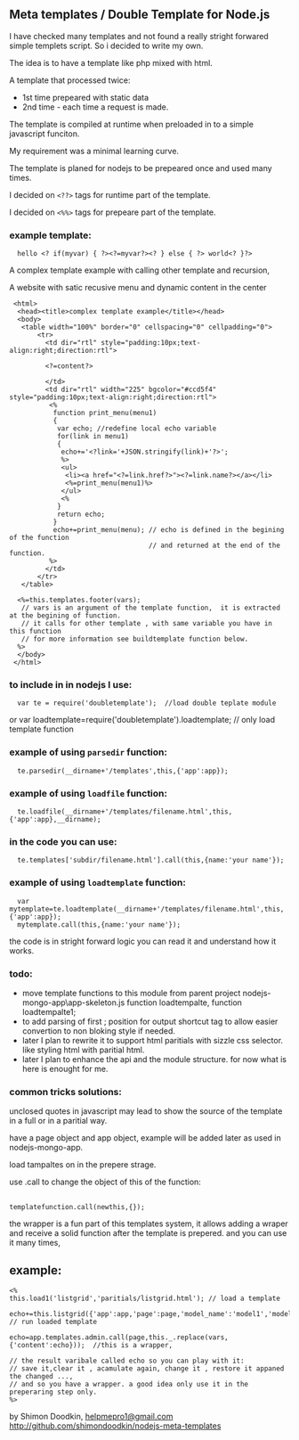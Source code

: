 ## Meta templates / Double Template for Node.js
 
 I have checked many templates and not found a really stright forwared simple templets script.
 So i decided to write my own.
 
The idea is to have a template like php mixed with html.

A template that processed twice: 

* 1st time prepeared with static data 
* 2nd time - each time a request is made.

 The template is compiled at runtime when preloaded in to a simple javascript funciton. 

 My requirement was a minimal learning curve.

 The template is planed for nodejs to be prepeared once and used many times.

 I decided on `<??>` tags for runtime part of the template.

 I decided on `<%%>` tags for prepeare part of the template.

### example template:
      hello <? if(myvar) { ?><?=myvar?><? } else { ?> world<? }?>

 A complex template example with calling other template and recursion,

 A website with satic recusive menu and dynamic content in the center

     <html>
      <head><title>complex template example</title></head>
      <body>
       <table width="100%" border="0" cellspacing="0" cellpadding="0">
           <tr>
             <td dir="rtl" style="padding:10px;text-align:right;direction:rtl">
             
             <?=content?>
             
             </td>
             <td dir="rtl" width="225" bgcolor="#ccd5f4" style="padding:10px;text-align:right;direction:rtl">
              <%
               function print_menu(menu1)
               {
                var echo; //redefine local echo variable
                for(link in menu1)
                {
                 echo+='<?link='+JSON.stringify(link)+'?>';
                 %>
                 <ul>
                  <li><a href="<?=link.href?>"><?=link.name?></a></li>
                  <%=print_menu(menu1)%>
                 </ul>
                 <%
                }
                return echo;
               }
               echo+=print_menu(menu); // echo is defined in the begining of the function 
                                       // and returned at the end of the function. 
              %>
             </td>
           </tr>
       </table>

      <%=this.templates.footer(vars); 
       // vars is an argument of the template function,  it is extracted at the begining of function.
       // it calls for other template , with same variable you have in this function
       // for more information see buildtemplate function below.
      %>
      </body>
     </html>



### to include in in nodejs I use:
      var te = require('doubletemplate');  //load double teplate module
or
      var loadtemplate=require('doubletemplate').loadtemplate; // only load template function

### example of using `parsedir` function:
      te.parsedir(__dirname+'/templates',this,{'app':app});

### example of using `loadfile` function:
      te.loadfile(__dirname+'/templates/filename.html',this,{'app':app},__dirname);

### in the code you can use:
      te.templates['subdir/filename.html'].call(this,{name:'your name'});

### example of using `loadtemplate` function:
      var mytemplate=te.loadtemplate(__dirname+'/templates/filename.html',this,{'app':app});
      mytemplate.call(this,{name:'your name'});

the code is in stright forward logic you can read it and understand how it works.

### todo:
* move template functions to this module from parent project nodejs-mongo-app\app-skeleton.js function loadtempalte, function loadtempalte1;
* to add parsing of first ; position for output shortcut tag to allow easier convertion to non bloking style if needed.  
* later I plan to rewrite it to support html paritials with sizzle css selector. like styling html with paritial html.
* later I plan to enhance the api and the module structure.
for now what is here is enought for me.

### common tricks solutions:

unclosed quotes in javascript may lead to show the source of the template in a full or in a paritial way.

have a page object and app object, example will be added later as used in nodejs-mongo-app.

load tampaltes on in the prepere strage. 

use .call to change the object of this of the function:
##
    templatefunction.call(newthis,{});  


the wrapper is a fun part of this templates system,
it allows adding a wraper and receive a solid function after the template is prepered.
and you can use it many times,

## example:

    <%
    this.load1('listgrid','paritials/listgrid.html'); // load a template
    
    echo+=this.listgrid({'app':app,'page':page,'model_name':'model1','model':model1,'cursor_name':'cursor1'}); // run loaded template
    
    echo=app.templates.admin.call(page,this._.replace(vars,{'content':echo}));  //this is a wrapper,
    
    // the result varibale called echo so you can play with it:
    // save it,clear it , acamulate again, change it , restore it appaned the changed ..., 
    // and so you have a wrapper. a good idea only use it in the preperaring step only.
    %>

by Shimon Doodkin, helpmepro1@gmail.com http://github.com/shimondoodkin/nodejs-meta-templates
